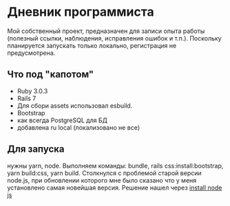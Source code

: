 # Дневник программиста

Мой собственный проект, предназначен для записи опыта работы (полезный ссылки, наблюдения, исправления ошибок и т.п.). 
Поскольку планируется запускать только локально, регистрация не предусмотрена.

## Что под "капотом"

* Ruby 3.0.3
* Rails 7
* Для сбори assets использовал esbuild.
* Bootstrap
* как всегда PostgreSQL для БД
* добавлена ru local (локализовано не все)

## Для запуска

нужны yarn, node.
Выполняем команды:
bundle, rails css:install:bootstrap, yarn build:css, yarn build.
Cтолкнулся с проблемой старой версии node.js, при обновлении которого мне было сказано что у меня установлено самая новейшая версия. Решение нашел через 
[install node js](https://losst.ru/ustanovka-node-js-ubuntu-18-04)

